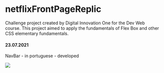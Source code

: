 # netflixFrontPageReplic
Challenge project created by Digital Innovation One for the Dev Web course. This project aimed to apply the fundamentals of Flex Box and other CSS elementary fundamentals. 

#### 23.07.2021

NavBar - in portuguese - developed

![](C:\Users\THPL\Desktop\navbarimg.png)

